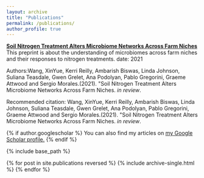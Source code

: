 ```yaml
---
layout: archive
title: "Publications"
permalink: /publications/
author_profile: true
---
```


[**Soil Nitrogen Treatment Alters Microbiome Networks Across Farm Niches**](https://cecilia-wang.github.io/publications/OLW_amplicon_2021)
This preprint is about the understanding of microbiomes across farm niches and their responses to nitrogen treatments.
date: 2021

Authors:Wang, XinYue, Kerri Reilly, Ambarish Biswas, Linda Johnson, Suliana Teasdale, Gwen Grelet, Ana Podolyan, Pablo Gregorini, Graeme Attwood and Sergio Morales.(2021). &quot;Soil Nitrogen Treatment Alters Microbiome Networks Across Farm Niches. <i>in review</i>.



<!--[Download paper here](http://academicpages.github.io/files/paper2.pdf) -->

Recommended citation: Wang, XinYue, Kerri Reilly, Ambarish Biswas, Linda Johnson, Suliana Teasdale, Gwen Grelet, Ana Podolyan, Pablo Gregorini, Graeme Attwood and Sergio Morales.(2021). &quot;Soil Nitrogen Treatment Alters Microbiome Networks Across Farm Niches. <i>in review</i>.




{% if author.googlescholar %}
  You can also find my articles on <u><a href="{{author.googlescholar}}">my Google Scholar profile</a>.</u>
{% endif %}

{% include base_path %}

{% for post in site.publications reversed %}
  {% include archive-single.html %}
{% endfor %}
